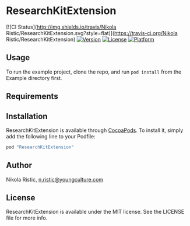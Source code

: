# ResearchKitExtension

[![CI Status](http://img.shields.io/travis/Nikola Ristic/ResearchKitExtension.svg?style=flat)](https://travis-ci.org/Nikola Ristic/ResearchKitExtension)
[![Version](https://img.shields.io/cocoapods/v/ResearchKitExtension.svg?style=flat)](http://cocoapods.org/pods/ResearchKitExtension)
[![License](https://img.shields.io/cocoapods/l/ResearchKitExtension.svg?style=flat)](http://cocoapods.org/pods/ResearchKitExtension)
[![Platform](https://img.shields.io/cocoapods/p/ResearchKitExtension.svg?style=flat)](http://cocoapods.org/pods/ResearchKitExtension)

## Usage

To run the example project, clone the repo, and run `pod install` from the Example directory first.

## Requirements

## Installation

ResearchKitExtension is available through [CocoaPods](http://cocoapods.org). To install
it, simply add the following line to your Podfile:

```ruby
pod "ResearchKitExtension"
```

## Author

Nikola Ristic, n.ristic@youngculture.com

## License

ResearchKitExtension is available under the MIT license. See the LICENSE file for more info.

